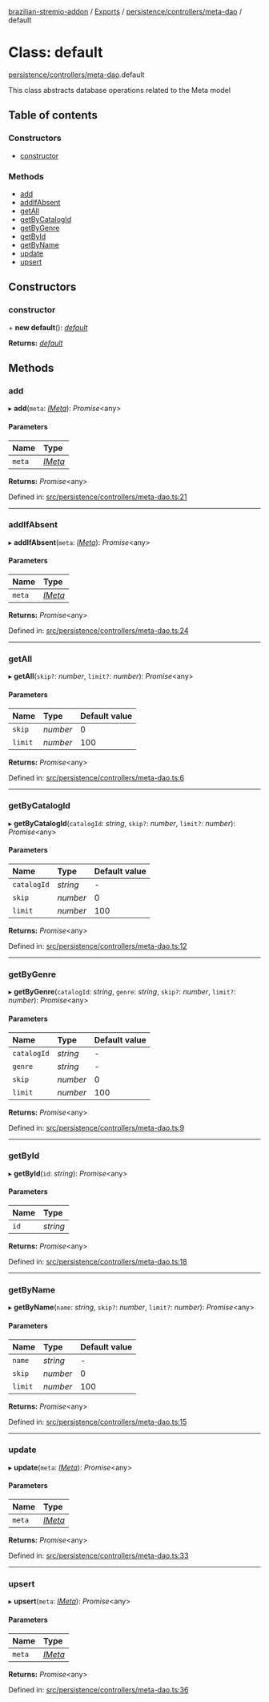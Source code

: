 [brazilian-stremio-addon](../README.md) / [Exports](../modules.md) / [persistence/controllers/meta-dao](../modules/persistence_controllers_meta_dao.md) / default

# Class: default

[persistence/controllers/meta-dao](../modules/persistence_controllers_meta_dao.md).default

This class abstracts database operations related to the Meta model

## Table of contents

### Constructors

- [constructor](persistence_controllers_meta_dao.default.md#constructor)

### Methods

- [add](persistence_controllers_meta_dao.default.md#add)
- [addIfAbsent](persistence_controllers_meta_dao.default.md#addifabsent)
- [getAll](persistence_controllers_meta_dao.default.md#getall)
- [getByCatalogId](persistence_controllers_meta_dao.default.md#getbycatalogid)
- [getByGenre](persistence_controllers_meta_dao.default.md#getbygenre)
- [getById](persistence_controllers_meta_dao.default.md#getbyid)
- [getByName](persistence_controllers_meta_dao.default.md#getbyname)
- [update](persistence_controllers_meta_dao.default.md#update)
- [upsert](persistence_controllers_meta_dao.default.md#upsert)

## Constructors

### constructor

\+ **new default**(): [*default*](persistence_controllers_meta_dao.default.md)

**Returns:** [*default*](persistence_controllers_meta_dao.default.md)

## Methods

### add

▸ **add**(`meta`: [*IMeta*](../interfaces/persistence_models_meta.imeta.md)): *Promise*<any\>

#### Parameters

| Name | Type |
| :------ | :------ |
| `meta` | [*IMeta*](../interfaces/persistence_models_meta.imeta.md) |

**Returns:** *Promise*<any\>

Defined in: [src/persistence/controllers/meta-dao.ts:21](https://github.com/victorgveloso/MicoLeaoDubladoAPI/blob/9dfa6b5/src/persistence/controllers/meta-dao.ts#L21)

___

### addIfAbsent

▸ **addIfAbsent**(`meta`: [*IMeta*](../interfaces/persistence_models_meta.imeta.md)): *Promise*<any\>

#### Parameters

| Name | Type |
| :------ | :------ |
| `meta` | [*IMeta*](../interfaces/persistence_models_meta.imeta.md) |

**Returns:** *Promise*<any\>

Defined in: [src/persistence/controllers/meta-dao.ts:24](https://github.com/victorgveloso/MicoLeaoDubladoAPI/blob/9dfa6b5/src/persistence/controllers/meta-dao.ts#L24)

___

### getAll

▸ **getAll**(`skip?`: *number*, `limit?`: *number*): *Promise*<any\>

#### Parameters

| Name | Type | Default value |
| :------ | :------ | :------ |
| `skip` | *number* | 0 |
| `limit` | *number* | 100 |

**Returns:** *Promise*<any\>

Defined in: [src/persistence/controllers/meta-dao.ts:6](https://github.com/victorgveloso/MicoLeaoDubladoAPI/blob/9dfa6b5/src/persistence/controllers/meta-dao.ts#L6)

___

### getByCatalogId

▸ **getByCatalogId**(`catalogId`: *string*, `skip?`: *number*, `limit?`: *number*): *Promise*<any\>

#### Parameters

| Name | Type | Default value |
| :------ | :------ | :------ |
| `catalogId` | *string* | - |
| `skip` | *number* | 0 |
| `limit` | *number* | 100 |

**Returns:** *Promise*<any\>

Defined in: [src/persistence/controllers/meta-dao.ts:12](https://github.com/victorgveloso/MicoLeaoDubladoAPI/blob/9dfa6b5/src/persistence/controllers/meta-dao.ts#L12)

___

### getByGenre

▸ **getByGenre**(`catalogId`: *string*, `genre`: *string*, `skip?`: *number*, `limit?`: *number*): *Promise*<any\>

#### Parameters

| Name | Type | Default value |
| :------ | :------ | :------ |
| `catalogId` | *string* | - |
| `genre` | *string* | - |
| `skip` | *number* | 0 |
| `limit` | *number* | 100 |

**Returns:** *Promise*<any\>

Defined in: [src/persistence/controllers/meta-dao.ts:9](https://github.com/victorgveloso/MicoLeaoDubladoAPI/blob/9dfa6b5/src/persistence/controllers/meta-dao.ts#L9)

___

### getById

▸ **getById**(`id`: *string*): *Promise*<any\>

#### Parameters

| Name | Type |
| :------ | :------ |
| `id` | *string* |

**Returns:** *Promise*<any\>

Defined in: [src/persistence/controllers/meta-dao.ts:18](https://github.com/victorgveloso/MicoLeaoDubladoAPI/blob/9dfa6b5/src/persistence/controllers/meta-dao.ts#L18)

___

### getByName

▸ **getByName**(`name`: *string*, `skip?`: *number*, `limit?`: *number*): *Promise*<any\>

#### Parameters

| Name | Type | Default value |
| :------ | :------ | :------ |
| `name` | *string* | - |
| `skip` | *number* | 0 |
| `limit` | *number* | 100 |

**Returns:** *Promise*<any\>

Defined in: [src/persistence/controllers/meta-dao.ts:15](https://github.com/victorgveloso/MicoLeaoDubladoAPI/blob/9dfa6b5/src/persistence/controllers/meta-dao.ts#L15)

___

### update

▸ **update**(`meta`: [*IMeta*](../interfaces/persistence_models_meta.imeta.md)): *Promise*<any\>

#### Parameters

| Name | Type |
| :------ | :------ |
| `meta` | [*IMeta*](../interfaces/persistence_models_meta.imeta.md) |

**Returns:** *Promise*<any\>

Defined in: [src/persistence/controllers/meta-dao.ts:33](https://github.com/victorgveloso/MicoLeaoDubladoAPI/blob/9dfa6b5/src/persistence/controllers/meta-dao.ts#L33)

___

### upsert

▸ **upsert**(`meta`: [*IMeta*](../interfaces/persistence_models_meta.imeta.md)): *Promise*<any\>

#### Parameters

| Name | Type |
| :------ | :------ |
| `meta` | [*IMeta*](../interfaces/persistence_models_meta.imeta.md) |

**Returns:** *Promise*<any\>

Defined in: [src/persistence/controllers/meta-dao.ts:36](https://github.com/victorgveloso/MicoLeaoDubladoAPI/blob/9dfa6b5/src/persistence/controllers/meta-dao.ts#L36)
